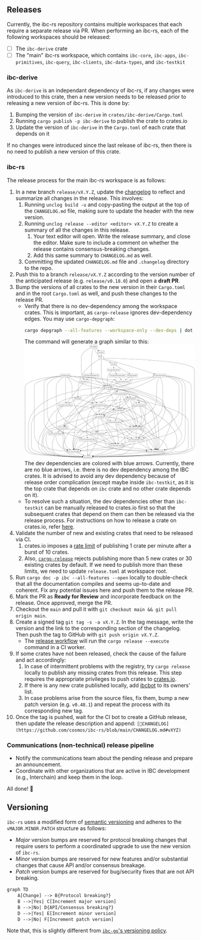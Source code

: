 ## Releases

Currently, the ibc-rs repository contains multiple workspaces that each require
a separate release via PR. When performing an ibc-rs, each of the following
workspaces should be released:
- [ ] The `ibc-derive` crate
- [ ] The "main" ibc-rs workspace, which contains `ibc-core`, `ibc-apps`, `ibc-primitives`,
      `ibc-query`, `ibc-clients`, `ibc-data-types`, and `ibc-testkit`

### ibc-derive

As `ibc-derive` is an independant dependency of ibc-rs, if any changes were introduced to
this crate, then a new version needs to be released prior to releasing a new version of ibc-rs.
This is done by:
1. Bumping the version of `ibc-derive` in `crates/ibc-derive/Cargo.toml`
2. Running `cargo publish -p ibc-derive` to publish the crate to crates.io
3. Update the version of `ibc-derive` in the `Cargo.toml` of each crate that depends on it

If no changes were introduced since the last release of ibc-rs, then there is no need to
publish a new version of this crate.

### ibc-rs

The release process for the main ibc-rs workspace is as follows:

1. In a new branch `release/vX.Y.Z`, update the [changelog](./CHANGELOG.md) to
   reflect and summarize all changes in the release. This involves:
   1. Running `unclog build -u` and copy-pasting the output at the top of the
      `CHANGELOG.md` file, making sure to update the header with the new
      version.
   2. Running `unclog release --editor <editor> vX.Y.Z` to create a summary of
      all the changes in this release.
      1. Your text editor will open. Write the release summary, and close the
         editor. Make sure to include a comment on whether the release contains
         consensus-breaking changes.
      2. Add this same summary to `CHANGELOG.md` as well.
   3. Committing the updated `CHANGELOG.md` file and `.changelog` directory to
      the repo.
2. Push this to a branch `release/vX.Y.Z` according to the version number of the
   anticipated release (e.g. `release/v0.18.0`) and open a **draft PR**.
3. Bump the versions of all crates to the new version in their `Cargo.toml` and
   in the root `Cargo.toml` as well, and push these changes to the release PR.
   - Verify that there is no dev-dependency among the workspace crates. This is
     important, as `cargo-release` ignores dev-dependency edges. You may use
     `cargo-depgraph`:
     ```sh
     cargo depgraph --all-features --workspace-only --dev-deps | dot -Tpng > graph.png
     ```
     The command will generate a graph similar to this:
     ![alt test](docs/dev-deps-graph.png) The dev dependencies are colored with
     blue arrows. Currently, there are no blue arrows, i.e. there is no dev
     dependency among the IBC crates. It is advised to avoid any dev dependency
     because of release order complication (except maybe inside `ibc-testkit`,
     as it is the top crate that depends on `ibc` crate and no other crate
     depends on it).
   - To resolve such a situation, the dev dependencies other than `ibc-testkit`
     can be manually released to crates.io first so that the subsequent crates
     that depend on them can then be released via the release process. For
     instructions on how to release a crate on crates.io, refer
     [here][publishing].
4. Validate the number of new and existing crates that need to be released via
   CI.
   1. crates.io imposes a [rate limit][crates-io-rate-limit] of publishing 1
      crate per minute after a burst of 10 crates.
   2. Also, [`cargo-release`][cargo-release-rate-limit] rejects publishing more
      than 5 new crates or 30 existing crates by default. If we need to publish
      more than these limits, we need to update `release.toml` at workspace
      root.
5. Run `cargo doc -p ibc --all-features --open` locally to double-check that all
   the documentation compiles and seems up-to-date and coherent. Fix any
   potential issues here and push them to the release PR.
6. Mark the PR as **Ready for Review** and incorporate feedback on the release.
   Once approved, merge the PR.
7. Checkout the `main` and pull it with
   `git checkout main && git pull origin main`.
8. Create a signed tag `git tag -s -a vX.Y.Z`. In the tag message, write the
   version and the link to the corresponding section of the changelog. Then push
   the tag to GitHub with `git push origin vX.Y.Z`.
   - The [release workflow][release.yaml] will run the `cargo release --execute`
     command in a CI worker.
9. If some crates have not been released, check the cause of the failure and
    act accordingly:
    1. In case of intermittent problems with the registry, try `cargo release`
       locally to publish any missing crates from this release. This step
       requires the appropriate privileges to push crates to [crates.io].
    2. If there is any new crate published locally, add
       [ibcbot](https://crates.io/users/ibcbot) to its owners' list.
    3. In case problems arise from the source files, fix them, bump a new patch
       version (e.g. `v0.48.1`) and repeat the process with its corresponding
       new tag.
10. Once the tag is pushed, wait for the CI bot to create a GitHub release, then
    update the release description and append:
    `[📖CHANGELOG](https://github.com/cosmos/ibc-rs/blob/main/CHANGELOG.md#vXYZ)`

### Communications (non-technical) release pipeline

- Notify the communications team about the pending release and prepare an
  announcement.
- Coordinate with other organizations that are active in IBC development (e.g.,
  Interchain) and keep them in the loop.

All done! 🎉

## Versioning

`ibc-rs` uses a modified form of [semantic versioning][semver] and adheres to
the `vMAJOR.MINOR.PATCH` structure as follows:

- _Major_ version bumps are reserved for protocol breaking changes that require
  users to perform a coordinated upgrade to use the new version of `ibc-rs`.
- _Minor_ version bumps are reserved for new features and/or substantial changes
  that cause API and/or consensus breakage.
- _Patch_ version bumps are reserved for bug/security fixes that are not API
  breaking.

```mermaid
graph TD
    A[Change] --> B{Protocol breaking?}
    B -->|Yes| C[Increment major version]
    B -->|No| D{API/Consensus breaking?}
    D -->|Yes| E[Increment minor version]
    D -->|No| F[Increment patch version]
```

Note that, this is slightly different from
[`ibc-go`'s versioning policy][ibc-go-version-policy].

[crates.io]: https://crates.io
[release.yaml]: https://github.com/cosmos/ibc-rs/blob/main/.github/workflows/release.yaml
[semver]: https://semver.org
[ibc-go-version-policy]: https://github.com/cosmos/ibc-go/blob/main/RELEASES.md#releases
[crates-io-rate-limit]: https://github.com/rust-lang/crates.io/pull/1596
[cargo-release-rate-limit]: https://github.com/crate-ci/cargo-release/blob/54ad949/src/config.rs#L493-L498
[publishing]: https://doc.rust-lang.org/cargo/reference/publishing.html
